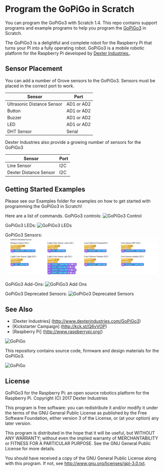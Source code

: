 # Program the GoPiGo in Scratch

You can program the GoPiGo3 with Scratch 1.4.  This repo contains support programs and example programs to help you program the [GoPiGo3](http://www.dexterindustries.com/GoPiGo3) in Scratch.

The GoPiGo3 is a delightful and complete robot for the Raspberry Pi that turns your Pi into a fully operating robot.  GoPiGo3 is a mobile robotic platform for the Raspberry Pi developed by [Dexter Industries.](http://www.dexterindustries.com/GoPiGo3).

## Sensor Placement
You can add a number of Grove sensors to the GoPiGo3.  Sensors must be placed in the correct port to work.

 	
| Sensor | Port |
| ------------- | ------------- |
| Ultrasonic Distance Sensor | AD1 or AD2 |
| Button | AD1 or AD2 |
| Buzzer | AD1 or AD2 |
| LED | AD1 or AD2 |
| DHT Sensor | Serial |

Dexter Industries also provide a growing number of sensors for the GoPiGo3

| Sensor | Port |
| ------------- | ------------- |
| Line Sensor | I2C |
| Dexter Distance Sensor | I2C |


## Getting Started Examples
Please see our Examples folder for examples on how to get started with programming the GoPiGo3 in Scratch!

Here are a list of commands.
GoPiGo3 controls:
![GoPiGo3 Control](gopigo3commands.png "Overview of GoPiGo3 controls in Scratch.")

GoPiGo3 LEDs:
![GoPiGo3 LEDs](gopigo3led.png "Overview of GoPiGo3 LEDs in Scratch.")

GoPiGo3 Sensors:
![GoPiGo3 Sensors](gopigo3sensors.png "Overview of GoPiGo3 Dexter Industries sensors in Scratch.")

GoPiGo3 Add-Ons:
![GoPiGo3 Add Ons](gopipo3addons.png "Overview of GoPiGo3 add-ons in Scratch.")

GoPiGo3 Deprecated Sensors:
![GoPiGo3 Deprecated Sensors](gopipo3deprecated.png "Overview of GoPiGo3 add-ons in Scratch.")

## See Also

- [Dexter Industries] (http://www.dexterindustries.com/GoPiGo3)
- [Kickstarter Campaign] (http://kck.st/Q6vVOP)
- [Raspberry Pi] (http://www.raspberrypi.org/)

![ GoPiGo ](https://raw.githubusercontent.com/DexterInd/GoPiGo/master/GoPiGo_Chassis-300.jpg)

This repository contains source code, firmware and design materials for the GoPiGo3.

![ GoPiGo ](https://raw.githubusercontent.com/DexterInd/GoPiGo/master/GoPiGo_Front_Facing_Camera300.jpg)

## License
GoPiGo3 for the Raspberry Pi: an open source robotics platform for the Raspberry Pi.
Copyright (C) 2017  Dexter Industries

This program is free software: you can redistribute it and/or modify
it under the terms of the GNU General Public License as published by
the Free Software Foundation, either version 3 of the License, or
(at your option) any later version.

This program is distributed in the hope that it will be useful,
but WITHOUT ANY WARRANTY; without even the implied warranty of
MERCHANTABILITY or FITNESS FOR A PARTICULAR PURPOSE.  See the
GNU General Public License for more details.

You should have received a copy of the GNU General Public License
along with this program.  If not, see <http://www.gnu.org/licenses/gpl-3.0.txt>.
